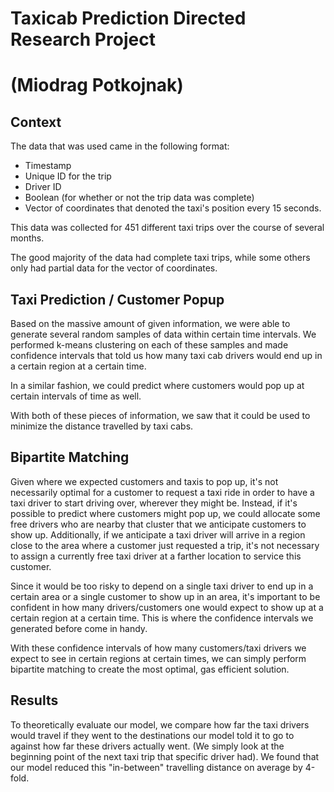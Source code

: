 # Taxicab Prediction Directed Research Project 
# (Miodrag Potkojnak)

## Context

The data that was used came in the following format:
- Timestamp
- Unique ID for the trip
- Driver ID
- Boolean (for whether or not the trip data was complete)
- Vector of coordinates that denoted the taxi's position every 15 seconds.

This data was collected for 451 different taxi trips over the course of several months.

The good majority of the data had complete taxi trips, while some others only had partial data for the vector of coordinates.

## Taxi Prediction / Customer Popup

Based on the massive amount of given information, we were able to generate several random samples of data within certain time intervals. We performed k-means clustering on each of these samples and made confidence intervals that told us how many taxi cab drivers would end up in a certain region at a certain time. 

In a similar fashion, we could predict where customers would pop up at certain intervals of time as well.

With both of these pieces of information, we saw that it could be used to minimize the distance travelled by taxi cabs.

## Bipartite Matching

Given where we expected customers and taxis to pop up, it's not necessarily optimal for a customer to request a taxi ride in order to have a taxi driver to start driving over, wherever they might be. Instead, if it's possible to predict where customers might pop up, we could allocate some free drivers who are nearby that cluster that we anticipate customers to show up. Additionally, if we anticipate a taxi driver will arrive in a region close to the area where a customer just requested a trip, it's not necessary to assign a currently free taxi driver at a farther location to service this customer.

Since it would be too risky to depend on a single taxi driver to end up in a certain area or a single customer to show up in an area, it's important to be confident in how many drivers/customers one would expect to show up at a certain region at a certain time. This is where the confidence intervals we generated before come in handy. 

With these confidence intervals of how many customers/taxi drivers we expect to see in certain regions at certain times, we can simply perform bipartite matching to create the most optimal, gas efficient solution. 

## Results

To theoretically evaluate our model, we compare how far the taxi drivers would travel if they went to the destinations our model told it to go to against how far these drivers actually went. (We simply look at the beginning point of the next taxi trip that specific driver had). We found that our model reduced this "in-between" travelling distance on average by 4-fold.
